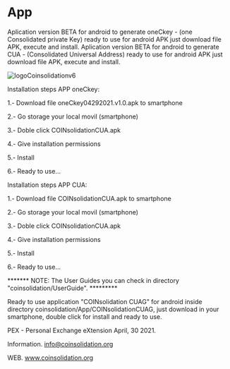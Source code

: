 # App
Aplication version BETA for android to generate oneCkey - (one Consolidated private Key) ready to use for android APK just download file APK, execute and install.
Aplication version BETA for android to generate CUA - (Consolidated Universal Address) ready to use for android APK just download file APK, execute and install.

![logoCoinsolidationv6](https://user-images.githubusercontent.com/74171247/114766954-a65a7500-9d2c-11eb-864f-9b3ad034d76a.png)

Installation steps APP oneCkey:

1.- Download file oneCkey04292021.v1.0.apk to smartphone

2.- Go storage your local movil (smartphone)

3.- Doble click COINsolidationCUA.apk

4.- Give installation permissions

5.- Install

6.- Ready to use...




Installation steps APP CUA:

1.- Download file COINsolidationCUA.apk to smartphone

2.- Go storage your local movil (smartphone)

3.- Doble click COINsolidationCUA.apk

4.- Give installation permissions

5.- Install

6.- Ready to use...

******* NOTE: The User Guides you can check in directory "coinsolidation/UserGuide". *********

Ready to use application "COINsolidation CUAG" for android inside directory coinsolidation/App/COINsolidationCUAG, just download in your smartphone, double click for install and ready to use.

PEX - Personal Exchange eXtension April, 30 2021.


Information.
info@coinsolidation.org

WEB.
www.coinsolidation.org

